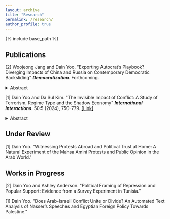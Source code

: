 ```yaml
---
layout: archive
title: "Research"
permalink: /research/
author_profile: true
---
```



{% include base_path %}

## Publications
[2] Woojeong Jang and Dain Yoo. "Exporting Autocrat’s Playbook? Diverging Impacts of China and Russia on Contemporary Democratic Backsliding" **_Democratization_**. Forthcoming. 
<details>
  <summary>Abstract</summary>
What roles do China and Russia play in contemporary backsliding? Under what conditions do they succeed or fail in spreading illiberal practices? Conducting difference-in-differences analyses, we contend that Chinese governance model, digital authoritarianism, has increasingly spread to the periphery of the dominant international order after 2014 while the Russian model of super-presidentialism, once prevalent in the former Soviet bloc, has experienced significant setbacks after 2014 due to Russia’s growing reputation as a security threat. 
</details>

[1] Dain Yoo and Da Sul Kim. "The Invisible Impact of Conflict: A Study of Terrorism, Regime Type and the Shadow Economy" **_International Interactions_**. 50:5 (2024), 750-779. [[Link]](https://www.tandfonline.com/doi/full/10.1080/03050629.2024.2374364) <details><summary>Abstract</summary> Does terrorism contribute to the growth of the shadow economy? Employing data on terrorism and the shadow economies of 116 countries from 1990 to 2017, we demonstrate that terrorism results in an increase in the size of the shadow economy and that the effect is larger in autocracies. We argue that political instability caused by terrorism leads to the erosion of institutional trust and social capital. Furthermore, ineffective and repressive counterterrorism measures in autocracies further hamper the economic pursuits of individuals, businesses, and foreign investors, which facilitates engagement in informal economic activities. We use the generalized method of moments to deal with the endogeneity, which supports the findings. </details>

## Under Review 
[1] Dain Yoo. "Witnessing Protests Abroad and Political Trust at Home: A Natural Experiment of the Mahsa Amini Protests and Public Opinion in the Arab World."

## Works in Progress
[2] Dain Yoo and Ashley Anderson. "Political Framing of Repression and Popular Support: Evidence from a Survey Experiment in Tunisia."
 
[1] Dain Yoo. "Does Arab-Israeli Conflict Unite or Divide? An Automated Text Analysis of Nasser’s Speeches and Egyptian Foreign Policy Towards Palestine." 
  
